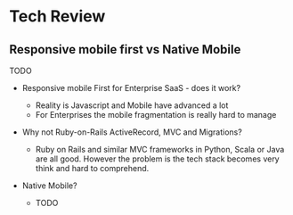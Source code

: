 # Tech Review

## Responsive mobile first vs Native Mobile

TODO

* Responsive mobile First for Enterprise SaaS - does it work?
	- Reality is Javascript and Mobile have advanced a lot
	- For Enterprises the mobile fragmentation is really hard to manage


* Why not Ruby-on-Rails ActiveRecord, MVC and Migrations?
	- Ruby on Rails and similar MVC frameworks in Python, Scala or Java are all good. However the problem is the tech stack becomes very think and hard to comprehend.


* Native Mobile?
	- TODO

